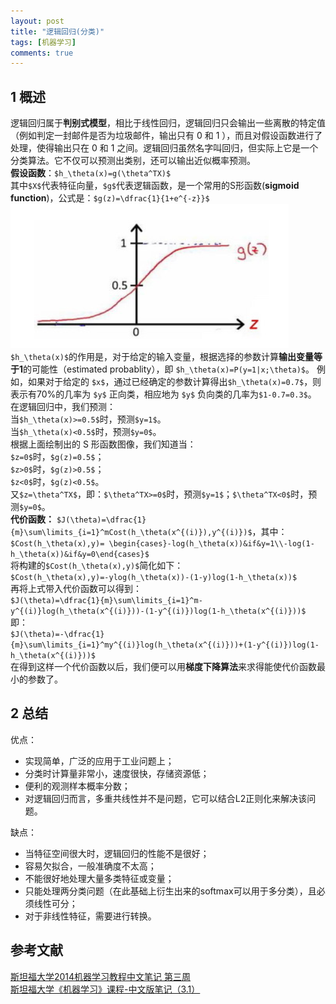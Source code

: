 ```yaml
---
layout: post
title: "逻辑回归(分类)"
tags: [机器学习]
comments: true
---
```


## 1 概述
逻辑回归属于**判别式模型**，相比于线性回归，逻辑回归只会输出一些离散的特定值（例如判定一封邮件是否为垃圾邮件，输出只有 0 和 1 ），而且对假设函数进行了处理，使得输出只在 0 和 1 之间。逻辑回归虽然名字叫回归，但实际上它是一个分类算法。它不仅可以预测出类别，还可以输出近似概率预测。    
**假设函数**：`$h_\theta(x)=g(\theta^TX)$`   
其中`$X$`代表特征向量，`$g$`代表逻辑函数，是一个常用的S形函数(**sigmoid function**)，公式是：`$g(z)=\dfrac{1}{1+e^{-z}}$`   
![S形函数图像](https://raw.githubusercontent.com/Andr-Robot/iMarkdownPhotos/master/Res/sigmiodfunction.png)   
`$h_\theta(x)$`的作用是，对于给定的输入变量，根据选择的参数计算**输出变量等于1**的可能性（estimated probablity），即 `$h_\theta(x)=P(y=1|x;\theta)$`。 例如，如果对于给定的 `$x$`，通过已经确定的参数计算得出`$h_\theta(x)=0.7$`，则表示有70%的几率为 `$y$` 正向类，相应地为 `$y$` 负向类的几率为`$1-0.7=0.3$`。   
在逻辑回归中，我们预测：   
当`$h_\theta(x)>=0.5$`时，预测`$y=1$`。   
当`$h_\theta(x)<0.5$`时，预测`$y=0$`。   
根据上面绘制出的 S 形函数图像，我们知道当：   
`$z=0$`时，`$g(z)=0.5$`；    
`$z>0$`时，`$g(z)>0.5$`；   
`$z<0$`时，`$g(z)<0.5$`。   
又`$z=\theta^TX$`，即：`$\theta^TX>=0$`时，预测`$y=1$`；`$\theta^TX<0$`时，预测`$y=0$`。    
**代价函数：** `$J(\theta)=\dfrac{1}{m}\sum\limits_{i=1}^mCost(h_\theta(x^{(i)}),y^{(i)})$`，其中：   
`$Cost(h_\theta(x),y)= \begin{cases}-log(h_\theta(x))&if&y=1\\-log(1-h_\theta(x))&if&y=0\end{cases}$`   
将构建的`$Cost(h_\theta(x),y)$`简化如下：    
`$Cost(h_\theta(x),y)=-ylog(h_\theta(x))-(1-y)log(1-h_\theta(x))$`   
再将上式带入代价函数可以得到：   
`$J(\theta)=\dfrac{1}{m}\sum\limits_{i=1}^m-y^{(i)}log(h_\theta(x^{(i)}))-(1-y^{(i)})log(1-h_\theta(x^{(i)}))$`   
即：   
`$J(\theta)=-\dfrac{1}{m}\sum\limits_{i=1}^my^{(i)}log(h_\theta(x^{(i)}))+(1-y^{(i)})log(1-h_\theta(x^{(i)}))$`      
在得到这样一个代价函数以后，我们便可以用**梯度下降算法**来求得能使代价函数最小的参数了。   
## 2 总结
优点：
- 实现简单，广泛的应用于工业问题上；
- 分类时计算量非常小，速度很快，存储资源低；
- 便利的观测样本概率分数；
- 对逻辑回归而言，多重共线性并不是问题，它可以结合L2正则化来解决该问题。

缺点：
- 当特征空间很大时，逻辑回归的性能不是很好；
- 容易欠拟合，一般准确度不太高；
- 不能很好地处理大量多类特征或变量；
- 只能处理两分类问题（在此基础上衍生出来的softmax可以用于多分类），且必须线性可分；
- 对于非线性特征，需要进行转换。

## 参考文献
[斯坦福大学2014机器学习教程中文笔记 第三周](http://www.ai-start.com/ml2014/html/week3.html)   
[斯坦福大学《机器学习》课程-中文版笔记（3.1）](https://mp.weixin.qq.com/s?__biz=MzI1NjczMjEwNw==&mid=2247483729&idx=1&sn=4f7bc683b08f60212f9e3633a0c2b4b1&chksm=ea237ff5dd54f6e3d564d2944ec9d87e4b8611131e03499b6eb35f4c70f9ca92e0aad4f8337f&scene=21#wechat_redirect)